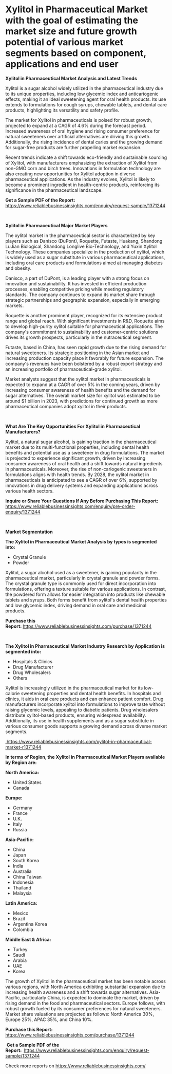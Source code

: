 <p><h1>Xylitol in Pharmaceutical Market with the goal of estimating the market size and future growth potential of various market segments based on component, applications and end user</h1></p><p><strong>Xylitol in Pharmaceutical Market Analysis and Latest Trends</strong></p>
<p><p>Xylitol is a sugar alcohol widely utilized in the pharmaceutical industry due to its unique properties, including low glycemic index and anticariogenic effects, making it an ideal sweetening agent for oral health products. Its use extends to formulations for cough syrups, chewable tablets, and dental care products, highlighting its versatility and safety profile.</p><p>The market for Xylitol in pharmaceuticals is poised for robust growth, projected to expand at a CAGR of 4.6% during the forecast period. Increased awareness of oral hygiene and rising consumer preference for natural sweeteners over artificial alternatives are driving this growth. Additionally, the rising incidence of dental caries and the growing demand for sugar-free products are further propelling market expansion. </p><p>Recent trends indicate a shift towards eco-friendly and sustainable sourcing of Xylitol, with manufacturers emphasizing the extraction of Xylitol from non-GMO corn and birch trees. Innovations in formulation technology are also creating new opportunities for Xylitol adoption in diverse pharmaceutical applications. As the industry evolves, Xylitol is likely to become a prominent ingredient in health-centric products, reinforcing its significance in the pharmaceutical landscape.</p></p>
<p><strong>Get a Sample PDF of the Report:&nbsp;</strong> <a href="https://www.reliablebusinessinsights.com/enquiry/request-sample/1371244?utm_campaign=2752&utm_medium=2&utm_source=Github&utm_content=ia&utm_term=22032025&utm_id=xylitol-in-pharmaceutical">https://www.reliablebusinessinsights.com/enquiry/request-sample/1371244</a></p>
<p>&nbsp;</p>
<p><strong>Xylitol in Pharmaceutical Major Market Players</strong></p>
<p><p>The xylitol market in the pharmaceutical sector is characterized by key players such as Danisco (DuPont), Roquette, Futaste, Huakang, Shandong LuJian Biological, Shandong Longlive Bio-Technology, and Yuxin Xylitol Technology. These companies specialize in the production of xylitol, which is widely used as a sugar substitute in various pharmaceutical applications, including oral care products and formulations aimed at managing diabetes and obesity.</p><p>Danisco, a part of DuPont, is a leading player with a strong focus on innovation and sustainability. It has invested in efficient production processes, enabling competitive pricing while meeting regulatory standards. The company continues to expand its market share through strategic partnerships and geographic expansion, especially in emerging markets.</p><p>Roquette is another prominent player, recognized for its extensive product range and global reach. With significant investments in R&D, Roquette aims to develop high-purity xylitol suitable for pharmaceutical applications. The company's commitment to sustainability and customer-centric solutions drives its growth prospects, particularly in the nutraceutical segment.</p><p>Futaste, based in China, has seen rapid growth due to the rising demand for natural sweeteners. Its strategic positioning in the Asian market and increasing production capacity place it favorably for future expansion. The company's revenues have been bolstered by a robust export strategy and an increasing portfolio of pharmaceutical-grade xylitol.</p><p>Market analysts suggest that the xylitol market in pharmaceuticals is expected to expand at a CAGR of over 5% in the coming years, driven by increasing consumer awareness of health benefits and the demand for sugar alternatives. The overall market size for xylitol was estimated to be around $1 billion in 2023, with predictions for continued growth as more pharmaceutical companies adopt xylitol in their products.</p></p>
<p>&nbsp;</p>
<p><strong>What Are The Key Opportunities For Xylitol in Pharmaceutical Manufacturers?</strong></p>
<p><p>Xylitol, a natural sugar alcohol, is gaining traction in the pharmaceutical market due to its multi-functional properties, including dental health benefits and potential use as a sweetener in drug formulations. The market is projected to experience significant growth, driven by increasing consumer awareness of oral health and a shift towards natural ingredients in pharmaceuticals. Moreover, the rise of non-cariogenic sweeteners in formulations aligns with health trends. By 2028, the xylitol market in pharmaceuticals is anticipated to see a CAGR of over 6%, supported by innovations in drug delivery systems and expanding applications across various health sectors.</p></p>
<p><strong>Inquire or Share Your Questions If Any Before Purchasing This Report:</strong> <a href="https://www.reliablebusinessinsights.com/enquiry/pre-order-enquiry/1371244?utm_campaign=2752&utm_medium=2&utm_source=Github&utm_content=ia&utm_term=22032025&utm_id=xylitol-in-pharmaceutical">https://www.reliablebusinessinsights.com/enquiry/pre-order-enquiry/1371244</a></p>
<p>&nbsp;</p>
<p><strong>Market Segmentation</strong></p>
<p><strong>The Xylitol in Pharmaceutical Market Analysis by types is segmented into:</strong></p>
<p><ul><li>Crystal Granule</li><li>Powder</li></ul></p>
<p><p>Xylitol, a sugar alcohol used as a sweetener, is gaining popularity in the pharmaceutical market, particularly in crystal granule and powder forms. The crystal granule type is commonly used for direct incorporation into formulations, offering a texture suitable for various applications. In contrast, the powdered form allows for easier integration into products like chewable tablets and syrups. Both forms benefit from xylitol's dental health properties and low glycemic index, driving demand in oral care and medicinal products.</p></p>
<p><strong>Purchase this Report:&nbsp;</strong><a href="https://www.reliablebusinessinsights.com/purchase/1371244?utm_campaign=2752&utm_medium=2&utm_source=Github&utm_content=ia&utm_term=22032025&utm_id=xylitol-in-pharmaceutical">https://www.reliablebusinessinsights.com/purchase/1371244</a></p>
<p>&nbsp;</p>
<p><strong>The Xylitol in Pharmaceutical Market Industry Research by Application is segmented into:</strong></p>
<p><ul><li>Hospitals & Clinics</li><li>Drug Manufacturer</li><li>Drug Wholesalers</li><li>Others</li></ul></p>
<p><p>Xylitol is increasingly utilized in the pharmaceutical market for its low-calorie sweetening properties and dental health benefits. In hospitals and clinics, it aids in oral care products and can enhance patient comfort. Drug manufacturers incorporate xylitol into formulations to improve taste without raising glycemic levels, appealing to diabetic patients. Drug wholesalers distribute xylitol-based products, ensuring widespread availability. Additionally, its use in health supplements and as a sugar substitute in various consumer goods supports a growing demand across diverse market segments.</p></p>
<p><a href="https://www.reliablebusinessinsights.com/xylitol-in-pharmaceutical-market-r1371244?utm_campaign=2752&utm_medium=2&utm_source=Github&utm_content=ia&utm_term=22032025&utm_id=xylitol-in-pharmaceutical">&nbsp;https://www.reliablebusinessinsights.com/xylitol-in-pharmaceutical-market-r1371244</a></p>
<p><strong>In terms of Region, the Xylitol in Pharmaceutical Market Players available by Region are:</strong></p>
<p>
    <p> <strong> North America: </strong>
        <ul>
            <li>United States</li>
            <li>Canada</li>
        </ul>
        </p> 
    <p> <strong> Europe: </strong>
        <ul>
            <li>Germany</li>
            <li>France</li>
            <li>U.K.</li>
            <li>Italy</li>
            <li>Russia</li>
        </ul>
        </p> 
    <p> <strong> Asia-Pacific: </strong>
        <ul>
            <li>China</li>
            <li>Japan</li>
            <li>South Korea</li>
            <li>India</li>
            <li>Australia</li>
            <li>China Taiwan</li>
            <li>Indonesia</li>
            <li>Thailand</li>
            <li>Malaysia</li>
        </ul>
        </p> 
    <p> <strong> Latin America: </strong>
        <ul>
            <li>Mexico</li>
            <li>Brazil</li>
            <li>Argentina Korea</li>
            <li>Colombia</li>
        </ul>
        </p> 
    <p> <strong> Middle East & Africa: </strong>
        <ul>
            <li>Turkey</li>
            <li>Saudi</li>
            <li>Arabia</li>
            <li>UAE</li>
            <li>Korea</li>
        </ul>
    </p>
    </p>
<p><p>The growth of Xylitol in the pharmaceutical market has been notable across various regions, with North America exhibiting substantial expansion due to increasing health awareness and a shift towards sugar alternatives. Asia-Pacific, particularly China, is expected to dominate the market, driven by rising demand in the food and pharmaceutical sectors. Europe follows, with robust growth fueled by its consumer preferences for natural sweeteners. Market share valuations are projected as follows: North America 30%, Europe 25%, APAC 35%, and China 10%.</p></p>
<p><strong>Purchase this Report: </strong><a href="https://www.reliablebusinessinsights.com/purchase/1371244?utm_campaign=2752&utm_medium=2&utm_source=Github&utm_content=ia&utm_term=22032025&utm_id=xylitol-in-pharmaceutical">https://www.reliablebusinessinsights.com/purchase/1371244</a></p>
<p>&nbsp;<strong>Get a Sample PDF of the Report:&nbsp;&nbsp;</strong><a href="https://www.reliablebusinessinsights.com/enquiry/request-sample/1371244?utm_campaign=2752&utm_medium=2&utm_source=Github&utm_content=ia&utm_term=22032025&utm_id=xylitol-in-pharmaceutical">https://www.reliablebusinessinsights.com/enquiry/request-sample/1371244</a></p>
<p><strong></strong></p>
<p>Check more reports on <a href="https://www.reliablebusinessinsights.com/?utm_campaign=2752&utm_medium=2&utm_source=Github&utm_content=ia&utm_term=22032025&utm_id=xylitol-in-pharmaceutical">https://www.reliablebusinessinsights.com/</a></p>